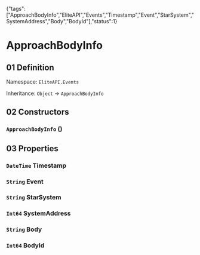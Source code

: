 {"tags":["ApproachBodyInfo","EliteAPI","Events","Timestamp","Event","StarSystem","SystemAddress","Body","BodyId"],"status":1}

# ApproachBodyInfo

## 01 Definition

Namespace: `EliteAPI.Events`

Inheritance: `Object` → `ApproachBodyInfo`

## 02 Constructors

### `ApproachBodyInfo` ()

## 03 Properties

### `DateTime` Timestamp

### `String` Event

### `String` StarSystem

### `Int64` SystemAddress

### `String` Body

### `Int64` BodyId

